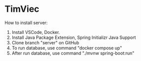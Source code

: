 # TimViec
How to install server:

  1. Install VSCode, Docker.
  2. Install Java Package Extension, Spring Initializr Java Support
  3. Clone branch "server" on GitHub
  4. To run database, use command "docker compose up"
  5. After run database, use command "./mvnw spring-boot:run"
